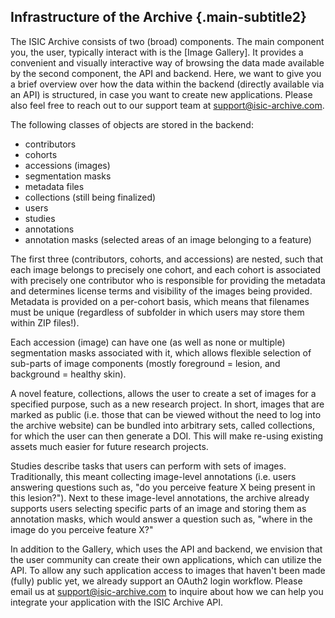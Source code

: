 ## Infrastructure of the Archive {.main-subtitle2}

The ISIC Archive consists of two (broad) components. The main component you, the user, typically interact with is the [Image Gallery]. It provides a convenient and visually interactive way of browsing the data made available by the second component, the API and backend.
Here, we want to give you a brief overview over how the data within the backend (directly available via an API) is structured, in case you want to create new applications. Please also feel free to reach out to our support team at support@isic-archive.com.

The following classes of objects are stored in the backend:
*	contributors
*	cohorts
*	accessions (images)
*	segmentation masks
*	metadata files
*	collections (still being finalized)
*	users
*	studies
*	annotations
*	annotation masks (selected areas of an image belonging to a feature)

The first three (contributors, cohorts, and accessions) are nested, such that each image belongs to precisely one cohort, and each cohort is associated with precisely one contributor who is responsible for providing the metadata and determines license terms and visibility of the images being provided. Metadata is provided on a per-cohort basis, which means that filenames must be unique (regardless of subfolder in which users may store them within ZIP files!).

Each accession (image) can have one (as well as none or multiple) segmentation masks associated with it, which allows flexible selection of sub-parts of image components (mostly foreground = lesion, and background = healthy skin).

A novel feature, collections, allows the user to create a set of images for a specified purpose, such as a new research project. In short, images that are marked as public (i.e. those that can be viewed without the need to log into the archive website) can be bundled into arbitrary sets, called collections, for which the user can then generate a DOI. This will make re-using existing assets much easier for future research projects.

Studies describe tasks that users can perform with sets of images. Traditionally, this meant collecting image-level annotations (i.e. users answering questions such as, "do you perceive feature X being present in this lesion?"). Next to these image-level annotations, the archive already supports users selecting specific parts of an image and storing them as annotation masks, which would answer a question such as, "where in the image do you perceive feature X?"

In addition to the Gallery, which uses the API and backend, we envision that the user community can create their own applications, which can utilize the API. To allow any such application access to images that haven't been made (fully) public yet, we already support an OAuth2 login workflow. Please email us at support@isic-archive.com to inquire about how we can help you integrate your application with the ISIC Archive API.
